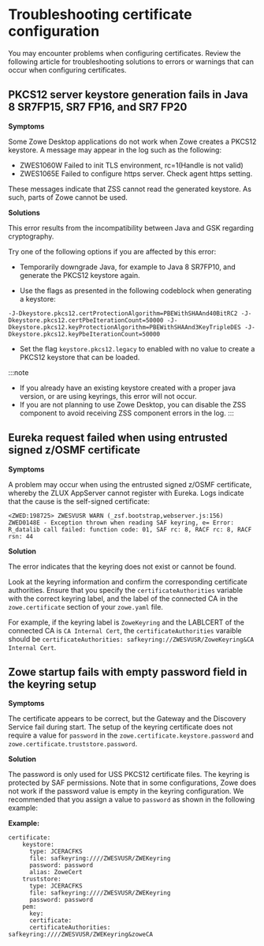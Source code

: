 # Troubleshooting certificate configuration

You may encounter problems when configuring certificates. Review the following article for troubleshooting solutions to errors or warnings that can occur when configuring certificates.

## PKCS12 server keystore generation fails in Java 8 SR7FP15, SR7 FP16, and SR7 FP20

**Symptoms**

Some Zowe Desktop applications do not work when Zowe creates a PKCS12 keystore. A message may appear in the log such as the following:
* ZWES1060W Failed to init TLS environment, rc=1(Handle is not valid)
* ZWES1065E Failed to configure https server. Check agent https setting.

These messages indicate that ZSS cannot read the generated keystore. As such, parts of Zowe cannot be used. 

**Solutions**

This error results from the incompatibility between Java and GSK regarding cryptography.

Try one of the following options if you are affected by this error:

- Temporarily downgrade Java, for example to Java 8 SR7FP10, and generate the PKCS12 keystore again.

- Use the flags as presented in the following codeblock when generating a keystore: 

```
-J-Dkeystore.pkcs12.certProtectionAlgorithm=PBEWithSHAAnd40BitRC2 -J-
Dkeystore.pkcs12.certPbeIterationCount=50000 -J-
Dkeystore.pkcs12.keyProtectionAlgorithm=PBEWithSHAAnd3KeyTripleDES -J-
Dkeystore.pkcs12.keyPbeIterationCount=50000
```

- Set the flag `keystore.pkcs12.legacy` to enabled with no value to create a PKCS12 keystore that can be loaded.

:::note
* If you already have an existing keystore created with a proper java version, or are using keyrings, this error will not occur.
* If you are not planning to use Zowe Desktop, you can disable the ZSS component to avoid receiving ZSS component errors in the log.
:::

## Eureka request failed when using entrusted signed z/OSMF certificate

**Symptoms**

A problem may occur when using the entrusted signed z/OSMF certificate, whereby the ZLUX AppServer cannot register with Eureka. Logs indicate that the cause is the self-signed certificate:

```
<ZWED:198725> ZWESVUSR WARN (_zsf.bootstrap,webserver.js:156) ZWED0148E - Exception thrown when reading SAF keyring, e= Error: R_datalib call failed: function code: 01, SAF rc: 8, RACF rc: 8, RACF rsn: 44
```

**Solution**

The error indicates that the keyring does not exist or cannot be found.

Look at the keyring information and confirm the corresponding certificate authorities. Ensure that you specify the `certificateAuthorities` variable with the correct keyring label, and the label of the connected CA in the `zowe.certificate` section of your `zowe.yaml` file. 

For example, if the keyring label is `ZoweKeyring` and the LABLCERT of the connected CA is `CA Internal Cert`, the `certificateAuthorities` varaible should be `certificateAuthorities: safkeyring://ZWESVUSR/ZoweKeyring&CA Internal Cert`.

## Zowe startup fails with empty password field in the keyring setup

**Symptoms**

The certificate appears to be correct, but the Gateway and the Discovery Service fail during start. The setup of the keyring certificate does not require a value for `password` in the `zowe.certificate.keystore.password` and `zowe.certificate.truststore.password`. 

**Solution**

The password is only used for USS PKCS12 certificate files. The keyring is protected by SAF permissions. Note that in some configurations, Zowe does not work if the password value is empty in the keyring configuration. We recommended that you assign a value to `password` as shown in the following example:

**Example:**
```
certificate:
    keystore:
      type: JCERACFKS
      file: safkeyring:////ZWESVUSR/ZWEKeyring
      password: password
      alias: ZoweCert
    truststore:
      type: JCERACFKS
      file: safkeyring:////ZWESVUSR/ZWEKeyring
      password: password
    pem:
      key:
      certificate:
      certificateAuthorities: safkeyring:////ZWESVUSR/ZWEKeyring&zoweCA
```

